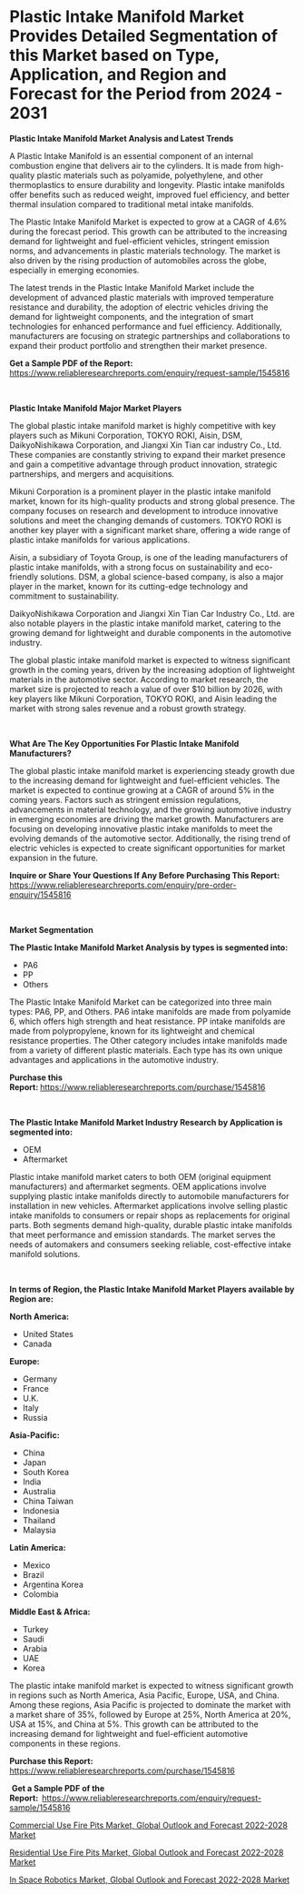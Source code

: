 <p><h1>Plastic Intake Manifold Market Provides Detailed Segmentation of this Market based on Type, Application, and Region and Forecast for the Period from 2024 - 2031</h1></p><p><strong>Plastic Intake Manifold Market Analysis and Latest Trends</strong></p>
<p><p>A Plastic Intake Manifold is an essential component of an internal combustion engine that delivers air to the cylinders. It is made from high-quality plastic materials such as polyamide, polyethylene, and other thermoplastics to ensure durability and longevity. Plastic intake manifolds offer benefits such as reduced weight, improved fuel efficiency, and better thermal insulation compared to traditional metal intake manifolds.</p><p>The Plastic Intake Manifold Market is expected to grow at a CAGR of 4.6% during the forecast period. This growth can be attributed to the increasing demand for lightweight and fuel-efficient vehicles, stringent emission norms, and advancements in plastic materials technology. The market is also driven by the rising production of automobiles across the globe, especially in emerging economies.</p><p>The latest trends in the Plastic Intake Manifold Market include the development of advanced plastic materials with improved temperature resistance and durability, the adoption of electric vehicles driving the demand for lightweight components, and the integration of smart technologies for enhanced performance and fuel efficiency. Additionally, manufacturers are focusing on strategic partnerships and collaborations to expand their product portfolio and strengthen their market presence.</p></p>
<p><strong>Get a Sample PDF of the Report:&nbsp;</strong> <a href="https://www.reliableresearchreports.com/enquiry/request-sample/1545816">https://www.reliableresearchreports.com/enquiry/request-sample/1545816</a></p>
<p>&nbsp;</p>
<p><strong>Plastic Intake Manifold Major Market Players</strong></p>
<p><p>The global plastic intake manifold market is highly competitive with key players such as Mikuni Corporation, TOKYO ROKI, Aisin, DSM, DaikyoNishikawa Corporation, and Jiangxi Xin Tian car industry Co., Ltd. These companies are constantly striving to expand their market presence and gain a competitive advantage through product innovation, strategic partnerships, and mergers and acquisitions.</p><p>Mikuni Corporation is a prominent player in the plastic intake manifold market, known for its high-quality products and strong global presence. The company focuses on research and development to introduce innovative solutions and meet the changing demands of customers. TOKYO ROKI is another key player with a significant market share, offering a wide range of plastic intake manifolds for various applications.</p><p>Aisin, a subsidiary of Toyota Group, is one of the leading manufacturers of plastic intake manifolds, with a strong focus on sustainability and eco-friendly solutions. DSM, a global science-based company, is also a major player in the market, known for its cutting-edge technology and commitment to sustainability.</p><p>DaikyoNishikawa Corporation and Jiangxi Xin Tian Car Industry Co., Ltd. are also notable players in the plastic intake manifold market, catering to the growing demand for lightweight and durable components in the automotive industry.</p><p>The global plastic intake manifold market is expected to witness significant growth in the coming years, driven by the increasing adoption of lightweight materials in the automotive sector. According to market research, the market size is projected to reach a value of over $10 billion by 2026, with key players like Mikuni Corporation, TOKYO ROKI, and Aisin leading the market with strong sales revenue and a robust growth strategy.</p></p>
<p>&nbsp;</p>
<p><strong>What Are The Key Opportunities For Plastic Intake Manifold Manufacturers?</strong></p>
<p><p>The global plastic intake manifold market is experiencing steady growth due to the increasing demand for lightweight and fuel-efficient vehicles. The market is expected to continue growing at a CAGR of around 5% in the coming years. Factors such as stringent emission regulations, advancements in material technology, and the growing automotive industry in emerging economies are driving the market growth. Manufacturers are focusing on developing innovative plastic intake manifolds to meet the evolving demands of the automotive sector. Additionally, the rising trend of electric vehicles is expected to create significant opportunities for market expansion in the future.</p></p>
<p><strong>Inquire or Share Your Questions If Any Before Purchasing This Report:</strong> <a href="https://www.reliableresearchreports.com/enquiry/pre-order-enquiry/1545816">https://www.reliableresearchreports.com/enquiry/pre-order-enquiry/1545816</a></p>
<p>&nbsp;</p>
<p><strong>Market Segmentation</strong></p>
<p><strong>The Plastic Intake Manifold Market Analysis by types is segmented into:</strong></p>
<p><ul><li>PA6</li><li>PP</li><li>Others</li></ul></p>
<p><p>The Plastic Intake Manifold Market can be categorized into three main types: PA6, PP, and Others. PA6 intake manifolds are made from polyamide 6, which offers high strength and heat resistance. PP intake manifolds are made from polypropylene, known for its lightweight and chemical resistance properties. The Other category includes intake manifolds made from a variety of different plastic materials. Each type has its own unique advantages and applications in the automotive industry.</p></p>
<p><strong>Purchase this Report:&nbsp;</strong><a href="https://www.reliableresearchreports.com/purchase/1545816">https://www.reliableresearchreports.com/purchase/1545816</a></p>
<p>&nbsp;</p>
<p><strong>The Plastic Intake Manifold Market Industry Research by Application is segmented into:</strong></p>
<p><ul><li>OEM</li><li>Aftermarket</li></ul></p>
<p><p>Plastic intake manifold market caters to both OEM (original equipment manufacturers) and aftermarket segments. OEM applications involve supplying plastic intake manifolds directly to automobile manufacturers for installation in new vehicles. Aftermarket applications involve selling plastic intake manifolds to consumers or repair shops as replacements for original parts. Both segments demand high-quality, durable plastic intake manifolds that meet performance and emission standards. The market serves the needs of automakers and consumers seeking reliable, cost-effective intake manifold solutions.</p></p>
<p>&nbsp;</p>
<p><strong>In terms of Region, the Plastic Intake Manifold Market Players available by Region are:</strong></p>
<p>
    <p> <strong> North America: </strong>
        <ul>
            <li>United States</li>
            <li>Canada</li>
        </ul>
        </p> 
    <p> <strong> Europe: </strong>
        <ul>
            <li>Germany</li>
            <li>France</li>
            <li>U.K.</li>
            <li>Italy</li>
            <li>Russia</li>
        </ul>
        </p> 
    <p> <strong> Asia-Pacific: </strong>
        <ul>
            <li>China</li>
            <li>Japan</li>
            <li>South Korea</li>
            <li>India</li>
            <li>Australia</li>
            <li>China Taiwan</li>
            <li>Indonesia</li>
            <li>Thailand</li>
            <li>Malaysia</li>
        </ul>
        </p> 
    <p> <strong> Latin America: </strong>
        <ul>
            <li>Mexico</li>
            <li>Brazil</li>
            <li>Argentina Korea</li>
            <li>Colombia</li>
        </ul>
        </p> 
    <p> <strong> Middle East & Africa: </strong>
        <ul>
            <li>Turkey</li>
            <li>Saudi</li>
            <li>Arabia</li>
            <li>UAE</li>
            <li>Korea</li>
        </ul>
    </p>
    </p>
<p><p>The plastic intake manifold market is expected to witness significant growth in regions such as North America, Asia Pacific, Europe, USA, and China. Among these regions, Asia Pacific is projected to dominate the market with a market share of 35%, followed by Europe at 25%, North America at 20%, USA at 15%, and China at 5%. This growth can be attributed to the increasing demand for lightweight and fuel-efficient automotive components in these regions.</p></p>
<p><strong>Purchase this Report: </strong><a href="https://www.reliableresearchreports.com/purchase/1545816">https://www.reliableresearchreports.com/purchase/1545816</a></p>
<p>&nbsp;<strong>Get a Sample PDF of the Report:&nbsp;&nbsp;</strong><a href="https://www.reliableresearchreports.com/enquiry/request-sample/1545816">https://www.reliableresearchreports.com/enquiry/request-sample/1545816</a></p>
<p><strong></strong></p>
<p><p><a href="https://view.publitas.com/reportprime-1/commercial-use-fire-pits-market-global-outlook-and-forecast-2022-2028-market-size-growth-and-forecast-from-2023-2030/">Commercial Use Fire Pits Market, Global Outlook and Forecast 2022-2028 Market</a></p><p><a href="https://view.publitas.com/reportprime-1/residential-use-fire-pits-market-global-outlook-and-forecast-2022-2028-market-size-market-share-and-global-market-analysis-report-2023-2030/">Residential Use Fire Pits Market, Global Outlook and Forecast 2022-2028 Market</a></p><p><a href="https://view.publitas.com/reportprime-1/in-space-robotics-market-global-outlook-and-forecast-2022-2028-market-research-report-provides-thorough-industry-overview-which-offers-an-in-depth-analysis-of-product-trends-and-new-market-divisions/">In Space Robotics Market, Global Outlook and Forecast 2022-2028 Market</a></p></p>